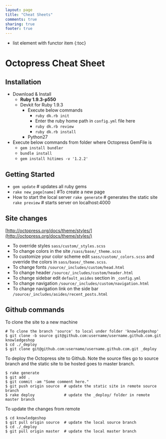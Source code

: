 ```yaml
---
layout: page
title: "Cheat Sheets"
comments: true
sharing: true
footer: true
---
```


* list element with functor item
{:toc}

# Octopress Cheat Sheet

## Installation

* Download & Install 
  * **Ruby 1.9.3-p550**
  * Devkit for Ruby 1.9.3
    * Execute below commands
      * `ruby dk.rb init`
      * Enter the ruby home path in `config.yml` file here
      * `ruby dk.rb review`
      * `ruby dk.rb install`
	* Python27
* Execute below commands from folder where Octopress GemFile is
  * `gem install bundler`
  * `bundle install`
  * `gem install hitimes -v '1.2.2'​`


## Getting Started

* `gem update` # updates all ruby gems
* `rake new_page[name]` #To create a new page 
* How to start the local server
	`rake generate` # generates the static site 
	`rake preview` # starts server on localhost:4000

## Site changes

[http://octopress.org/docs/theme/styles/](http://octopress.org/docs/theme/styles/)

* To override styles `sass/custom/_styles.scss`
* To change colors in the site `/sass/base/_theme.scss`
* To customize your color scheme edit `sass/custom/_colors.scss` and override the colors in `sass/base/_theme.scss`.
* To change fonts `/source/_includes/custom/head.html`
* To change header `/source/_includes/custom/header.html`
* To change sidebar edit `default_asides` section in `_config.yml`
* To change navigation `/source/_includes/custom/navigation.html`
* To change navigation link on the side bar `/source/_includes/asides/recent_posts.html`

## Github commands

To clone the site to a new machine

```
# To clone the branch 'source' to local under folder 'knowledgeshop'
$ git clone -b source git@github.com:username/username.github.com.git knowledgeshop
$ cd ./_deploy
$ git clone git@github.com:username/username.github.com.git _deploy 
```

To deploy the Octopress site to Github. Note the source files go to source branch and the static site to be hosted goes to master branch.

```
$ rake generate
$ git add .
$ git commit -am "Some comment here." 
$ git push origin source  # update the static site in remote source branch 
$ rake deploy             # update the _deploy/ folder in remote master branch
```

To update the changes from remote

```
$ cd knowledgeshop
$ git pull origin source  # update the local source branch
$ cd ./_deploy
$ git pull origin master  # update the local master branch
```




